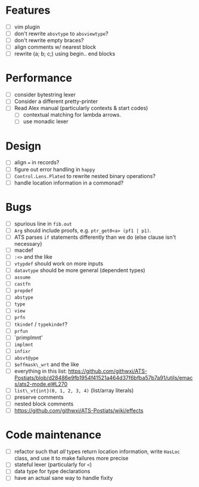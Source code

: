 # Features
- [ ] vim plugin
- [ ] don't rewrite `absvtype` to `absviewtype`?
- [ ] don't rewrite empty braces?
- [ ] align comments w/ nearest block
- [ ] rewrite (a; b; c;) using begin.. end blocks
# Performance
- [ ] consider bytestring lexer
- [ ] Consider a different pretty-printer
- [ ] Read Alex manual (particularly contexts & start codes)
  - [ ] contextual matching for lambda arrows.
  - [ ] use monadic lexer
# Design
- [ ] align `=` in records?
- [ ] figure out error handling in `happy`
- [ ] `Control.Lens.Plated` to rewrite nested binary operations?
- [ ] handle location information in a commonad?
# Bugs
- [ ] spurious line in `fib.out`
- [ ] `Arg` should include proofs, e.g. `ptr_get0<a> (pf1 | p1)`.
- [ ] ATS parses `if` statements differently than we do (else clause isn't
  necessary)
- [ ] macdef
- [ ] `:<>` and the like
- [ ] `vtypdef` should work on more inputs
- [ ] `datavtype` should be more general (dependent types)
- [ ] `assume`
- [ ] `castfn`
- [ ] `propdef`
- [ ] `abstype`
- [ ] `type`
- [ ] `view`
- [ ] `prfn`
- [ ] `tkindef` / `typekindef`?
- [ ] `prfun`
- [ ] `primplmnt'
- [ ] `implmnt`
- [ ] `infixr`
- [ ] `absvt@ype`
- [ ] `$effmask\_wrt` and the like
- [ ] everything in this list: https://github.com/githwxi/ATS-Postiats/blob/d28486e9fb1954f41521a464d37f6bfba57b7a91/utils/emacs/ats2-mode.el#L270
- [ ] `list\_vt{int}(0, 1, 2, 3, 4)` (list/array literals)
- [ ] preserve comments
- [ ] nested block comments
- [ ] https://github.com/githwxi/ATS-Postiats/wiki/effects
# Code maintenance
- [ ] refactor such that *all* types return location information, write `HasLoc`
  class, and use it to make failures more precise
- [ ] stateful lexer (particularly for `<`)
- [ ] data type for type declarations
- [ ] have an actual sane way to handle fixity
